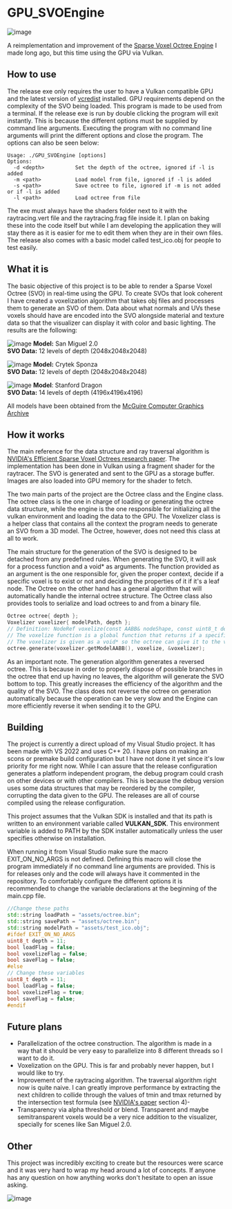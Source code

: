# GPU_SVOEngine
![image](https://github.com/AsperTheDog/GPU_SVOEngine/assets/45227294/b895e571-a170-43f3-8fa7-4a6416be0d2f)

A reimplementation and improvement of the [Sparse Voxel Octree Engine](https://github.com/AsperTheDog/SVOEngine) I made long ago, but this time using the GPU via Vulkan.

## How to use
The release exe only requires the user to have a Vulkan compatible GPU and the latest version of [vcredist](https://aka.ms/vs/17/release/vc_redist.x64.exe) installed. GPU requirements depend on the complexity of the SVO being loaded.
This program is made to be used from a terminal. If the release exe is run by double clicking the program will exit instantly. This is because the different options must be supplied by command line arguments. Executing the program with no command line arguments will print the different options and close the program. The options can also be seen below:
```
Usage: ./GPU_SVOEngine [options]
Options:
  -d <depth>          Set the depth of the octree, ignored if -l is added
  -m <path>           Load model from file, ignored if -l is added
  -s <path>           Save octree to file, ignored if -m is not added or if -l is added
  -l <path>           Load octree from file
```
The exe must always have the shaders folder next to it with the raytracing.vert file and the raytracing.frag file inside it. I plan on baking these into the code itself but while I am developing the application they will stay there as it is easier for me to edit them when they are in their own files.
The release also comes with a basic model called test_ico.obj for people to test easily.

## What it is

The basic objective of this project is to be able to render a Sparse Voxel Octree (SVO) in real-time using the GPU. To create SVOs that look coherent I have created a voxelization algorithm that takes obj files and processes them to generate an SVO of them. Data about what normals and UVs these voxels should have are encoded into the SVO alongside material and texture data so that the visualizer can display it with color and basic lighting. The results are the following:

![image](https://github.com/AsperTheDog/GPU_SVOEngine/assets/45227294/7587e117-08fb-4284-8757-0a0becf22235)
**Model:** San Miguel 2.0  
**SVO Data:** 12 levels of depth (2048x2048x2048)

![image](https://github.com/AsperTheDog/GPU_SVOEngine/assets/45227294/9593b1b5-2576-4e40-ad6c-af7219bbb4f9)
**Model:** Crytek Sponza  
**SVO Data:** 12 levels of depth (2048x2048x2048)

![image](https://github.com/AsperTheDog/GPU_SVOEngine/assets/45227294/4d2867d8-c26f-4f9f-9ec1-31d8e096ffa3)
**Model**: Stanford Dragon  
**SVO Data:** 14 levels of depth (4196x4196x4196)


All models have been obtained from the [McGuire Computer Graphics Archive](https://casual-effects.com/data/)

## How it works
The main reference for the data structure and ray traversal algorithm is [NVIDIA's Efficient Sparse Voxel Octrees research paper](https://research.nvidia.com/publication/2010-02_efficient-sparse-voxel-octrees). The implementation has been done in Vulkan using a fragment shader for the raytracer. The SVO is generated and sent to the GPU as a storage buffer. Images are also loaded into GPU memory for the shader to fetch.

The two main parts of the project are the Octree class and the Engine class. The octree class is the one in charge of loading or generating the octree data structure, while the engine is the one responsible for initializing all the vulkan environment and loading the data to the GPU.
The Voxelizer class is a helper class that contains all the context the program needs to generate an SVO from a 3D model. The Octree, however, does not need this class at all to work.

The main structure for the generation of the SVO is designed to be detached from any predefined rules. When generating the SVO, it will ask for a process function and a void* as arguments. The function provided as an argument is the one responsible for, given the proper context, decide if a specific voxel is to exist or not and deciding the properties of it if it's a leaf node. The Octree on the other hand has a general algorithm that will automatically handle the internal octree structure. The Octree class also provides tools to serialize and load octrees to and from a binary file.

```cpp
Octree octree{ depth };
Voxelizer voxelizer{ modelPath, depth };
// Definition: NodeRef voxelize(const AABB& nodeShape, const uint8_t depth, const uint8_t maxDepth, void* data)
// The voxelize function is a global function that returns if a specific node exists and its properties
// The voxelizer is given as a void* so the octree can give it to the voxelize function as the argument "data"
octree.generate(voxelizer.getModelAABB(), voxelize, &voxelizer);
```

As an important note. The generation algorithm generates a reversed octree. This is because in order to properly dispose of possible branches in the octree that end up having no leaves, the algorithm will generate the SVO bottom to top. This greatly increases the efficiency of the algorithm and the quality of the SVO. The class does not reverse the octree on generation automatically because the operation can be very slow and the Engine can more efficiently reverse it when sending it to the GPU.

## Building
The project is currently a direct upload of my Visual Studio project. It has been made with VS 2022 and uses C++ 20. I have plans on making an scons or premake build configuration but I have not done it yet since it's low priority for me right now.
While I can assure that the release configuration generates a platform independent program, the debug program could crash on other devices or with other compilers. This is because the debug version uses some data structures that may be reordered by the compiler, corrupting the data given to the GPU. The releases are all of course compiled using the release configuration.

This project assumes that the Vulkan SDK is installed and that its path is written to an environment variable called **VULKAN_SDK**. This environment variable is added to PATH by the SDK installer automatically unless the user specifies otherwise on installation.

When running it from Visual Studio make sure the macro EXIT_ON_NO_ARGS is not defined. Defining this macro will close the program immediately if no command line arguments are provided. This is for releases only and the code will always have it commented in the repository.
To comfortably configure the different options it is recommended to change the variable declarations at the beginning of the main.cpp file.
```cpp
//Change these paths
std::string loadPath = "assets/octree.bin";
std::string savePath = "assets/octree.bin";
std::string modelPath = "assets/test_ico.obj";
#ifdef EXIT_ON_NO_ARGS
uint8_t depth = 11;
bool loadFlag = false;
bool voxelizeFlag = false;
bool saveFlag = false;
#else
// Change these variables
uint8_t depth = 11;
bool loadFlag = false;
bool voxelizeFlag = true;
bool saveFlag = false;
#endif
```

## Future plans
- Parallelization of the octree construction. The algorithm is made in a way that it should be very easy to parallelize into 8 different threads so I want to do it.
- Voxelization on the GPU. This is far and probably never happen, but I would like to try.
- Improvement of the raytracing algorithm. The traversal algorithm right now is quite naive. I can greatly improve performance by extracting the next children to collide through the values of tmin and tmax returned by the intersection test formula (see [NVIDIA's paper](https://research.nvidia.com/publication/2010-02_efficient-sparse-voxel-octrees) section 4)-
- Transparency via alpha threshold or blend. Transparent and maybe semitransparent voxels would be a very nice addition to the visualizer, specially for scenes like San Miguel 2.0.

## Other

This project was incredibly exciting to create but the resources were scarce and it was very hard to wrap my head around a lot of concepts. If anyone has any question on how anything works don't hesitate to open an issue asking.

![image](https://github.com/AsperTheDog/GPU_SVOEngine/assets/45227294/b6294512-c8fb-4858-b4ce-622f23be1171)

